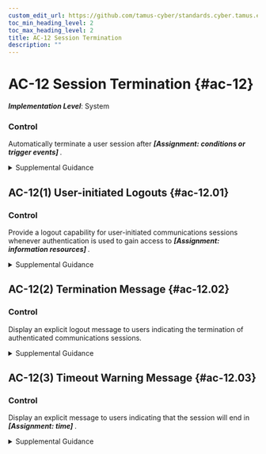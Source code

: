 ```yaml
---
custom_edit_url: https://github.com/tamus-cyber/standards.cyber.tamus.edu/tree/main/static/content/tamus.edu/TAMUS_profile.xml
toc_min_heading_level: 2
toc_max_heading_level: 2
title: AC-12 Session Termination
description: ""
---
```


# AC-12 Session Termination {#ac-12}

_**Implementation Level**_: System

### Control

Automatically terminate a user session after <strong>                  <em>[Assignment: conditions or trigger events]</em>               </strong>.

<details>
  <summary>Supplemental Guidance</summary>

Session termination addresses the termination of user-initiated logical sessions (in contrast to <a xmlns="http://csrc.nist.gov/ns/oscal/1.0" href="#sc-10">SC-10</a> , which addresses the termination of network connections associated with communications sessions (i.e., network disconnect)). A logical session (for local, network, and remote access) is initiated whenever a user (or process acting on behalf of a user) accesses an organizational system. Such user sessions can be terminated without terminating network sessions. Session termination ends all processes associated with a user&#8217;s logical session except for those processes that are specifically created by the user (i.e., session owner) to continue after the session is terminated. Conditions or trigger events that require automatic termination of the session include organization-defined periods of user inactivity, targeted responses to certain types of incidents, or time-of-day restrictions on system use.

</details>

## AC-12(1) User-initiated Logouts {#ac-12.01}

### Control

Provide a logout capability for user-initiated communications sessions whenever authentication is used to gain access to <strong>                     <em>[Assignment: information resources]</em>                  </strong>.

<details>
  <summary>Supplemental Guidance</summary>

Information resources to which users gain access via authentication include local workstations, databases, and password-protected websites or web-based services.

</details>

## AC-12(2) Termination Message {#ac-12.02}

### Control

Display an explicit logout message to users indicating the termination of authenticated communications sessions.

<details>
  <summary>Supplemental Guidance</summary>

Logout messages for web access can be displayed after authenticated sessions have been terminated. However, for certain types of sessions, including file transfer protocol (FTP) sessions, systems typically send logout messages as final messages prior to terminating sessions.

</details>

## AC-12(3) Timeout Warning Message {#ac-12.03}

### Control

Display an explicit message to users indicating that the session will end in <strong>                     <em>[Assignment: time]</em>                  </strong>.

<details>
  <summary>Supplemental Guidance</summary>

To increase usability, notify users of pending session termination and prompt users to continue the session. The pending session termination time period is based on the parameters defined in the <a xmlns="http://csrc.nist.gov/ns/oscal/1.0" href="#ac-12">AC-12</a> base control.

</details>

